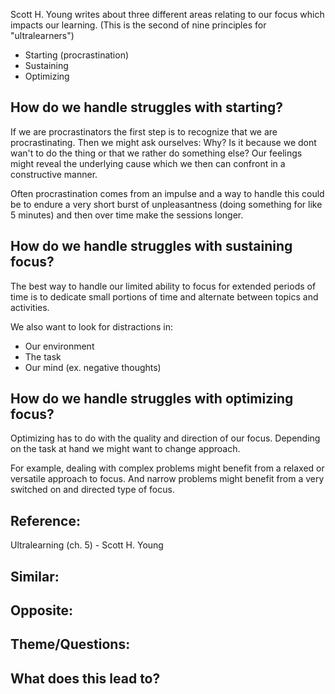 Scott H. Young writes about three different areas relating to our focus which impacts our learning. (This is the second of nine principles for "ultralearners")

- Starting (procrastination)
- Sustaining
- Optimizing

## How do we handle struggles with starting?
If we are procrastinators the first step is to recognize that we are procrastinating. Then we might ask ourselves: Why? Is it because we dont wan't to do the thing or that we rather do something else? Our feelings might reveal the underlying cause which we then can confront in a constructive manner.

Often procrastination comes from an impulse and a way to handle this could be to endure a very short burst of unpleasantness (doing something for like 5 minutes) and then over time make the sessions longer.

## How do we handle struggles with sustaining focus?
The best way to handle our limited ability to focus for extended periods of time is to dedicate small portions of time and alternate between topics and activities.

We also want to look for distractions in:
- Our environment
- The task
- Our mind (ex. negative thoughts)

## How do we handle struggles with optimizing focus?
Optimizing has to do with the quality and direction of our focus. Depending on the task at hand we might want to change approach.

For example, dealing with complex problems might benefit from a relaxed or versatile approach to focus. And narrow problems might benefit from a very switched on and directed type of focus. 

## Reference:
Ultralearning (ch. 5) - Scott H. Young

## Similar:

## Opposite:

## Theme/Questions:

## What does this lead to?